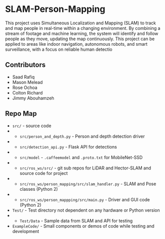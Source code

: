# SLAM-Person-Mapping

This project uses Simultaneous Localization and Mapping (SLAM) to track and map people in real-time within a changing environment. By combining a stream of footage and machine learning, the system will identify and follow people as they move, updating the map continuously. This project can be applied to areas like indoor navigation, autonomous robots, and smart surveillance, with a focus on reliable human detectio

## Contributors 
- Saad Rafiq
- Mason Melead
- Rose Ochoa
- Colton Richard
- Jimmy Abouhamzeh

## Repo Map
- `src/` - source code
- - `src/person_and_depth.py` - Person and depth detection driver
- - `src/detection_api.py` - Flask API for detections
- - `src/model` - `.caffeemodel` and `.proto.txt` for MobileNet-SSD
- - `src/ros_ws/src/` - git sub repos for LiDAR and Hector-SLAM and source code for project
- - `src/ros_ws/person_mapping/src/slam_handler.py` - SLAM and Pose classes (Python 2)
- - `src/ros_ws/person_mappping/src/main.py` - Driver and GUI code (Python 2)
- `Test/` - Test directory not dependent on any hardware or Python version
- - `Test/Data` - Sample data from SLAM and API for testing
- `ExampleCode/` - Small components or demos of code while testing and development
